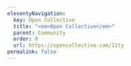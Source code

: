 ```yaml
---
eleventyNavigation:
  key: Open Collective
  title: "<em>Open Collective</em>"
  parent: Community
  order: 0
  url: https://opencollective.com/11ty
permalink: false
---
```


